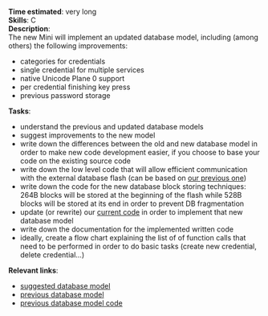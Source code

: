 **Time estimated**: very long  
**Skills**: C  
**Description**:  
The new Mini will implement an updated database model, including (among others) the following improvements:  
- categories for credentials 
- single credential for multiple services 
- native Unicode Plane 0 support 
- per credential finishing key press 
- previous password storage 
  
**Tasks**:  
- understand the previous and updated database models
- suggest improvements to the new model
- write down the differences between the old and new database model in order to make new code development easier, if you choose to base your code on the existing source code
- write down the low level code that will allow efficient communication with the external database flash (can be based on <a href="https://github.com/limpkin/mooltipass/blob/master/source_code/src/FLASH/flash_mem.c">our previous one</a>)
- write down the code for the new database block storing techniques: 264B blocks will be stored at the beginning of the flash while 528B blocks will be stored at its end in order to prevent DB fragmentation
- update (or rewrite) our <a href="https://github.com/limpkin/mooltipass/blob/master/source_code/src/NODEMGMT/node_mgmt.h">current code</a> in order to implement that new database model
- write down the documentation for the implemented written code
- ideally, create a flow chart explaining the list of of function calls that need to be performed in order to do basic tasks (create new credential, delete credential...) 

**Relevant links**:   
- <a href="https://docs.google.com/drawings/d/1oqjMz9LcSFaBZ23j24VP960ybm5YFqlvtHKBYQj-fFg">suggested database model</a>
- <a href="https://docs.google.com/drawings/d/1L_uYu-QqMRhFRf5I2WbTteFQDDU5MdqA4P6IraxyZ58">previous database model</a>
- <a href="https://github.com/limpkin/mooltipass/blob/master/source_code/src/NODEMGMT/node_mgmt.h#L143">previous database model code</a>
